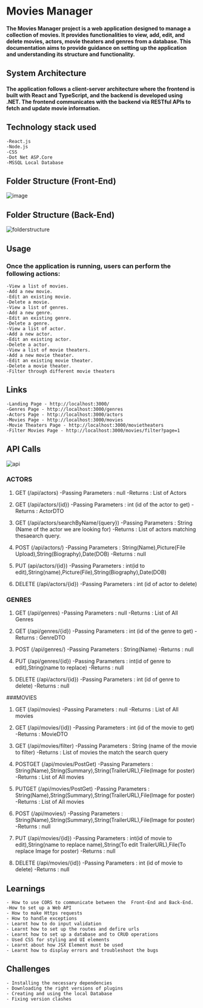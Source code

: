 # 		Movies Manager 
####	The Movies Manager project is a web application designed to manage a collection of movies. It provides functionalities to view, add, edit, and delete movies, actors, movie theaters and genres from a database. This documentation aims to provide guidance on setting up the application and understanding its structure and functionality.
##   System Architecture

#### The application follows a client-server architecture where the frontend is built with React and TypeScript, and the backend is developed using .NET. The frontend communicates with the backend via RESTful APIs to fetch and update movie information.

##   Technology stack used
	-React.js
	-Node.js
	-CSS
	-Dot Net ASP.Core
	-MSSQL Local Database

##   Folder Structure (Front-End)

![image](https://github.com/hitaishmd/training/assets/160744753/ce19a1f7-06b0-453e-ae21-7834a548268a)


##  Folder Structure (Back-End)
 ![folderstructure](https://github.com/hitaishmd/training/assets/160744753/0aac0011-8a26-4165-a738-5e10d37a420e)


##  Usage
###    Once the application is running, users can perform the following actions:
	-View a list of movies.
	-Add a new movie.
	-Edit an existing movie.
	-Delete a movie.
	-View a list of genres.
	-Add a new genre.
	-Edit an existing genre.
	-Delete a genre.
	-View a list of actor.
	-Add a new actor.
	-Edit an existing actor.
	-Delete a actor.
	-View a list of movie theaters.
	-Add a new movie theater.
	-Edit an existing movie theater.
	-Delete a movie theater.
	-Filter through different movie theaters

##  Links
	-Landing Page - http://localhost:3000/
	-Genres Page - http://localhost:3000/genres
	-Actors Page - http://localhost:3000/actors
	-Movies Page - http://localhost:3000/movies
	-Movie Theaters Page - http://localhost:3000/movietheaters
	-Filter Movies Page - http://localhost:3000/movies/filter?page=1
 ## API Calls
![api](https://github.com/hitaishmd/training/assets/160744753/e4340578-c9ba-46a9-8493-e1504ba4209d)
### ACTORS

1) GET  (/api/actors)
	-Passing Parameters : null
	-Returns : List of Actors

2) GET  (/api/actors/{id})
	-Passing Parameters : int (id of the actor to get)
	-Returns : ActorDTO 

3) GET  (/api/actors/searchByName/{query})
	-Passing Parameters : String (Name of the actor we are looking for)
	-Returns : List of actors matching thesaearch query.

4) POST (/api/actors/)
	-Passing Parameters : String(Name),Picture(File Upload),String(Biography),Date(DOB)
	-Returns : null

5) PUT  (api/actors/{id})
	-Passing Parameters : int(id to edit),String(name),Picture(File),String(Biography),Date(DOB)

6) DELETE (/api/actors/{id})
	-Passing Parameters : int (id of actor to delete)

 ### GENRES

1) GET  (/api/genres)
	-Passing Parameters : null
	-Returns : List of All Genres

2) GET  (/api/genres/{id})
	-Passing Parameters : int (id of the genre to get)
	-Returns : GenreDTO 

3) POST (/api/genres/)
	-Passing Parameters : String(Name)
	-Returns : null

4) PUT  (/api/genres/{id})
	-Passing Parameters : int(id of genre to edit),String(name to replace)
	-Returns : null

5) DELETE (/api/actors/{id})
	-Passing Parameters : int (id of genre to delete)
	-Returns : null

 ###MOVIES

1) GET  (/api/movies)
	-Passing Parameters : null
	-Returns : List of All movies

2) GET  (/api/movies/{id})
	-Passing Parameters : int (id of the movie to get)
	-Returns : MovieDTO 

3) GET  (/api/movies/filter)
	-Passing Parameters : String (name of the movie to filter)
	-Returns : List of movies the match the search query 

4) POSTGET  (/api/movies/PostGet)
	-Passing Parameters : String(Name),String(Summary),String(TrailerURL),File(Image for poster)
	-Returns : List of All movies

5) PUTGET  (/api/movies/PostGet)
	-Passing Parameters : String(Name),String(Summary),String(TrailerURL),File(Image for poster)
	-Returns : List of All movies

6) POST (/api/movies/)
	-Passing Parameters : String(Name),String(Summary),String(TrailerURL),File(Image for poster)
	-Returns : null

7) PUT  (/api/movies/{id})
	-Passing Parameters : int(id of movie to edit),String(name to replace name),String(To edit TrailerURL),File(To replace Image for poster)
	-Returns : null

8) DELETE (/api/movies/{id})
	-Passing Parameters : int (id of movie to delete)
	-Returns : null

##  Learnings
	- How to use CORS to communicate between the  Front-End and Back-End.
	-How to set up a Web API
	- How to make Https requests
	- How to handle exceptions
	- Learnt how to do input validation
	- Learnt how to set up the routes and defire urls
	- Learnt how to set up a database and to CRUD operations
	- Used CSS for styling and UI elements
	- Learnt about how JSX Element must be used
	- Learnt how to display errors and troubleshoot the bugs
 
 ##   Challenges
 	- Installing the necessary dependencies
  	- Downloading the right versions of plugins
   	- Creating and using the local Database
	- Fixing version clashes
     
